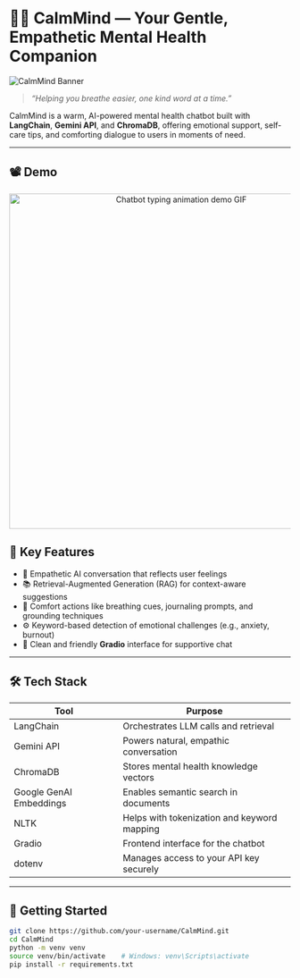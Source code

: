 # 🧘‍♂️ CalmMind — Your Gentle, Empathetic Mental Health Companion

![CalmMind Banner](https://imgur.com/your-banner-if-any.png)

> *“Helping you breathe easier, one kind word at a time.”*

CalmMind is a warm, AI-powered mental health chatbot built with **LangChain**, **Gemini API**, and **ChromaDB**, offering emotional support, self-care tips, and comforting dialogue to users in moments of need.

---

## 📽 Demo

<p align="center">
  <img src="https://media.giphy.com/media/3o7bu3XilJ5BOiSGic/giphy.gif" width="600" alt="Chatbot typing animation demo GIF">
</p>


## 🌟 Key Features

- 💬 Empathetic AI conversation that reflects user feelings
- 📚 Retrieval-Augmented Generation (RAG) for context-aware suggestions
- 🤗 Comfort actions like breathing cues, journaling prompts, and grounding techniques
- ⚙️ Keyword-based detection of emotional challenges (e.g., anxiety, burnout)
- 🎨 Clean and friendly **Gradio** interface for supportive chat

---

## 🛠 Tech Stack

| Tool                   | Purpose                                  |
|------------------------|------------------------------------------|
| LangChain              | Orchestrates LLM calls and retrieval     |
| Gemini API             | Powers natural, empathic conversation    |
| ChromaDB               | Stores mental health knowledge vectors   |
| Google GenAI Embeddings | Enables semantic search in documents   |
| NLTK                   | Helps with tokenization and keyword mapping |
| Gradio                 | Frontend interface for the chatbot       |
| dotenv                 | Manages access to your API key securely  |

---

## 🚀 Getting Started

```bash
git clone https://github.com/your-username/CalmMind.git
cd CalmMind
python -m venv venv
source venv/bin/activate    # Windows: venv\Scripts\activate
pip install -r requirements.txt
